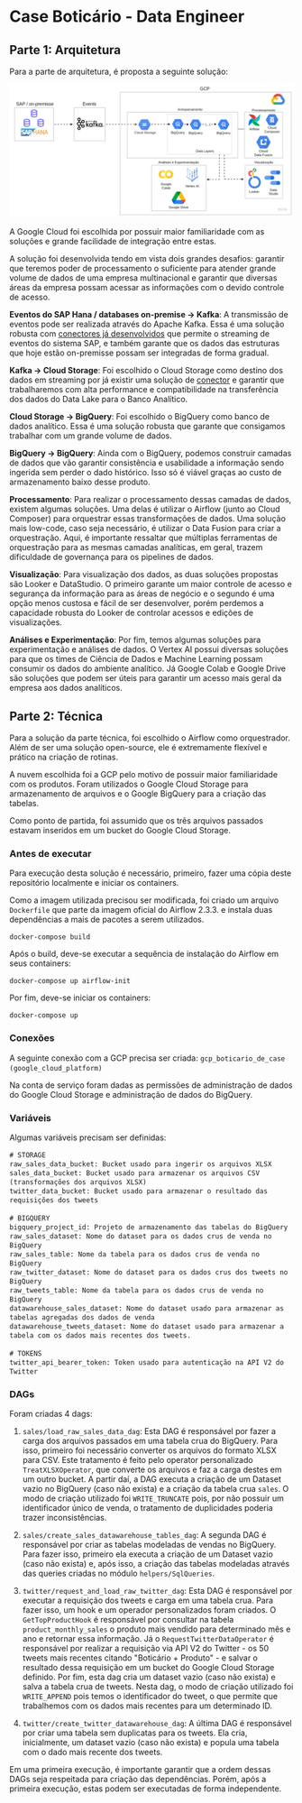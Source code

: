 # Case Boticário - Data Engineer

## Parte 1: Arquitetura

Para a parte de arquitetura, é proposta a seguinte solução:

![Diagrama de Arquitetura](https://github.com/rmbborges/GB-DE-case/blob/main/assets/case_arquitetura.jpg?raw=true)

A Google Cloud foi escolhida por possuir maior familiaridade com as soluções e grande facilidade de integração entre estas. 

A solução foi desenvolvida tendo em vista dois grandes desafios: garantir que teremos poder de processamento o suficiente para atender grande volume de dados de uma empresa multinacional e garantir que diversas áreas da empresa possam acessar as informações com o devido controle de acesso.

**Eventos do SAP Hana / databases on-premise -> Kafka**: A transmissão de eventos pode ser realizada através do Apache Kafka. Essa é uma solução robusta com [conectores já desenvolvidos](https://github.com/SAP/kafka-connect-sap) que permite o streaming de eventos do sistema SAP, e também garante que os dados das estruturas que hoje estão on-premisse possam ser integradas de forma gradual.

**Kafka -> Cloud Storage**: Foi escolhido o Cloud Storage como destino dos dados em streaming por já existir uma solução de [conector](https://docs.confluent.io/kafka-connectors/gcs-sink/current/overview.html) e garantir que trabalharemos com alta performance e compatibilidade na transferência dos dados do Data Lake para o Banco Analítico. 

**Cloud Storage -> BigQuery**: Foi escolhido o BigQuery como banco de dados analítico. Essa é uma solução robusta que garante que consigamos trabalhar com um grande volume de dados.

**BigQuery -> BigQuery**: Ainda com o BigQuery, podemos construir camadas de dados que vão garantir consistência e usabilidade a informação sendo ingerida sem perder o dado histórico. Isso só é viável graças ao custo de armazenamento baixo desse produto.

**Processamento**: Para realizar o processamento dessas camadas de dados, existem algumas soluções. Uma delas é utilizar o Airflow (junto ao Cloud Composer) para orquestrar essas transformações de dados. Uma solução mais low-code, caso seja necessário, é utilizar o Data Fusion para criar a orquestração. Aqui, é importante ressaltar que múltiplas ferramentas de orquestração para as mesmas camadas analíticas, em geral, trazem dificuldade de governança para os pipelines de dados.

**Visualização**: Para visualização dos dados, as duas soluções propostas são Looker e DataStudio. O primeiro garante um maior controle de acesso e segurança da informação para as áreas de negócio e o segundo é uma opção menos custosa e fácil de ser desenvolver, porém perdemos a capacidade robusta do Looker de controlar acessos e edições de visualizações.

**Análises e Experimentação**: Por fim, temos algumas soluções para experimentação e análises de dados. O Vertex AI possui diversas soluções para que os times de Ciência de Dados e Machine Learning possam consumir os dados do ambiente analítico. Já Google Colab e Google Drive são soluções que podem ser úteis para garantir um acesso mais geral da empresa aos dados analíticos.

## Parte 2: Técnica

Para a solução da parte técnica, foi escolhido o Airflow como orquestrador. Além de ser uma solução open-source, ele é extremamente flexível e prático na criação de rotinas.

A nuvem escolhida foi a GCP pelo motivo de possuir maior familiaridade com os produtos. Foram utilizados o Google Cloud Storage para armazenamento de arquivos e o Google BigQuery para a criação das tabelas.

Como ponto de partida, foi assumido que os trẽs arquivos passados estavam inseridos em um bucket do Google Cloud Storage. 

### Antes de executar

Para execução desta solução é necessário, primeiro, fazer uma cópia deste repositório localmente e iniciar os containers. 

Como a imagem utilizada precisou ser modificada, foi criado um arquivo `Dockerfile` que parte da imagem oficial do Airflow 2.3.3. e instala duas dependências a mais de pacotes a serem utilizados.

```
docker-compose build
```

Após o build, deve-se executar a sequência de instalação do Airflow em seus containers:

```
docker-compose up airflow-init
```

Por fim, deve-se iniciar os containers:

```
docker-compose up
```

### Conexões
A seguinte conexão com a GCP precisa ser criada:
`gcp_boticario_de_case (google_cloud_platform)`

Na conta de serviço foram dadas as permissões de administração de dados do Google Cloud Storage e administração de dados do BigQuery.

### Variáveis 

Algumas variáveis precisam ser definidas:

```
# STORAGE
raw_sales_data_bucket: Bucket usado para ingerir os arquivos XLSX
sales_data_bucket: Bucket usado para armazenar os arquivos CSV (transformações dos arquivos XLSX)
twitter_data_bucket: Bucket usado para armazenar o resultado das requisições dos tweets

# BIGQUERY
bigquery_project_id: Projeto de armazenamento das tabelas do BigQuery
raw_sales_dataset: Nome do dataset para os dados crus de venda no BigQuery
raw_sales_table: Nome da tabela para os dados crus de venda no BigQuery
raw_twitter_dataset: Nome do dataset para os dados crus dos tweets no BigQuery
raw_tweets_table: Nome da tabela para os dados crus de venda no BigQuery
datawarehouse_sales_dataset: Nome do dataset usado para armazenar as tabelas agregadas dos dados de venda
datawarehouse_tweets_dataset: Nome do dataset usado para armazenar a tabela com os dados mais recentes dos tweets.

# TOKENS
twitter_api_bearer_token: Token usado para autenticação na API V2 do Twitter 

```

### DAGs

Foram criadas 4 dags: 

1. `sales/load_raw_sales_data_dag`: Esta DAG é responsável por fazer a carga dos arquivos passados em uma tabela crua do BigQuery. Para isso, primeiro foi necessário converter os arquivos do formato XLSX para CSV. Este tratamento é feito pelo operator personalizado `TreatXLSXOperator`, que converte os arquivos e faz a carga destes em um outro bucket. A partir daí, a DAG executa a criação de um Dataset vazio no BigQuery (caso não exista) e a criação da tabela crua `sales`. O modo de criação utilizado foi `WRITE_TRUNCATE` pois, por não possuir um identificador único de venda, o tratamento de duplicidades poderia trazer inconsistências.

2. `sales/create_sales_datawarehouse_tables_dag`: A segunda DAG é responsável por criar as tabelas modeladas de vendas no BigQuery. Para fazer isso, primeiro ela executa a criação de um Dataset vazio (caso não exista) e, após isso, a criação das tabelas modeladas através das queries criadas no módulo `helpers/SqlQueries`.
   
3. `twitter/request_and_load_raw_twitter_dag`: Esta DAG é responsável por executar a requisição dos tweets e carga em uma tabela crua. Para fazer isso, um hook e um operador personalizados foram criados. O `GetTopProductHook` é responsável por consultar na tabela `product_monthly_sales` o produto mais vendido para determinado mês e ano e retornar essa informação. Já o `RequestTwitterDataOperator` é responsável por realizar a requisição via API V2 do Twitter - os 50 tweets mais recentes citando "Boticário + Produto" - e salvar o resultado dessa requisição em um bucket do Google Cloud Storage definido. Por fim, esta dag cria um dataset vazio (caso não exista) e salva a tabela crua de tweets. Nesta dag, o modo de criação utilizado foi `WRITE_APPEND` pois temos o identificador do tweet, o que permite que trabalhemos com os dados mais recentes para um determinado ID.

4. `twitter/create_twitter_datawarehouse_dag`: A última DAG é responsável por criar uma tabela sem duplicatas para os tweets. Ela cria, inicialmente, um dataset vazio (caso não exista) e popula uma tabela com o dado mais recente dos tweets. 

Em uma primeira execução, é importante garantir que a ordem dessas DAGs seja respeitada para criação das dependências. Porém, após a primeira execução, estas podem ser executadas de forma independente.